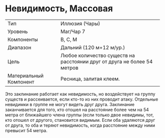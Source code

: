 # Невидимость, Массовая

|                        |                                                                         |
| ---------------------- | ----------------------------------------------------------------------- |
| Тип                    | Иллюзия (Чары)                                                          |
| Уровень                | Маг/Чар 7                                                               |
| Компоненты             | В, С, М                                                                 |
| Диапазон               | Дальний (120 м+12 м/ур.)                                                |
| Цель                   | Любое количество существ на расстоянии друг от друга не более 54 метров |
| Материальный Компонент | Ресница, залитая клеем.                                                 |

Это заклинание работает как невидимость, но воздействует на группу существ и рассеивается, если кто-то из них проводит атаку. Отдельные невидимки в группе не могут видеть друг друга. Заклинание заканчивается для того, кто отошел на расстояние более чем на 54 метра от ближайшего члена группы (если только двое невидимы, тот, кто отошел от другого, становится видимым. Если оба удаляются друг от друга, то оба и теряют невидимость, когда расстояние между ними превысит 54 метра.